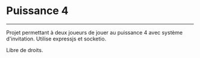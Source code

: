 # Puissance 4

---

Projet permettant à deux joueurs de jouer au puissance 4 avec système d'invitation.
Utilise expressjs et socketio.

Libre de droits.
